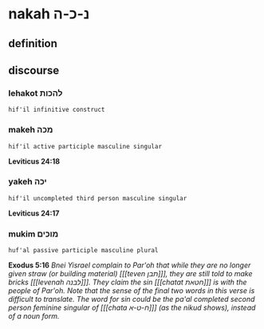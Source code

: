# nakah נ-כ-ה

## definition

## discourse

### lehakot להכות

	hif'il infinitive construct

### makeh מכה

	hif'il active participle masculine singular

**Leviticus 24:18**

### yakeh יכה

	hif'il uncompleted third person masculine singular

**Leviticus 24:17**

### mukim מוכים

	huf'al passive participle masculine plural

**Exodus 5:16**
*Bnei Yisrael complain to Par'oh that while they are no longer given straw (or building material) \[[[teven תבן]]\], they are still told to make bricks \[[[levenah לבנה]]\]. They claim the sin \[[[chatat חטאת]]\] is with the people of Par'oh.*
*Note that the sense of the final two words in this verse is difficult to translate. The word for sin could be the pa'al completed second person feminine singular of \[[[chata ח-ט-א]]\] (as the nikud shows), instead of a noun form.*